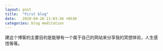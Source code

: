 ```yaml
---
layout: post
title:  "First blog"
date:   2020-04-28 21:03:36 +0530
categories: blog meditation
---
```


建这个博客的主要目的是能够有一个属于自己的网站来分享我的冥想体验，人生感悟等等。